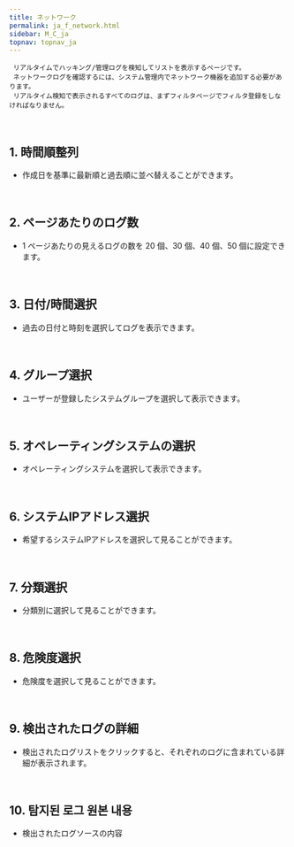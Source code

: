 ```yaml
---
title: ネットワーク
permalink: ja_f_network.html
sidebar: M_C_ja
topnav: topnav_ja
---
```


     リアルタイムでハッキング/管理ログを検知してリストを表示するページです。
     ネットワークログを確認するには、システム管理内でネットワーク機器を追加する必要があります。  
     リアルタイム検知で表示されるすべてのログは、まずフィルタページでフィルタ登録をしなければなりません。
<br />

## 1. 時間順整列

- 作成日を基準に最新順と過去順に並べ替えることができます。

<!-- [![image](/docs/images/Manual/common/filter/network/1.png){: width="800" }](/docs/images/Manual/common/filter/network/1.png){: target="_blank"}-->
 
 <br />

## 2. ページあたりのログ数

- 1 ページあたりの見えるログの数を 20 個、30 個、40 個、50 個に設定できます。

<!-- [![image](/docs/images/Manual/common/filter/network/2.png){: width="800" }](/docs/images/Manual/common/filter/network/2.png){: target="_blank"}-->
 
 <br />

## 3. 日付/時間選択

- 過去の日付と時刻を選択してログを表示できます。

<!-- [![image](/docs/images/Manual/common/filter/network/3.png){: width="800" }](/docs/images/Manual/common/filter/network/3.png){: target="_blank"}-->
 
<br />

## 4. グループ選択

- ユーザーが登録したシステムグループを選択して表示できます。

<!-- [![image](/docs/images/Manual/common/filter/network/4.png){: width="800" }](/docs/images/Manual/common/filter/network/4.png){: target="_blank"}-->
 
 <br />

## 5. オペレーティングシステムの選択

- オペレーティングシステムを選択して表示できます。

<!-- [![image](/docs/images/Manual/common/filter/network/5.png){: width="800" }](/docs/images/Manual/common/filter/network/5.png){: target="_blank"}-->

<br />

## 6. システムIPアドレス選択

- 希望するシステムIPアドレスを選択して見ることができます。

<!-- [![image](/docs/images/Manual/common/filter/network/6.png){: width="800" }](/docs/images/Manual/common/filter/network/6.png){: target="_blank"}-->

<br />

## 7. 分類選択

- 分類別に選択して見ることができます。

<!-- [![image](/docs/images/Manual/common/filter/network/7.png){: width="800" }](/docs/images/Manual/common/filter/network/7.png){: target="_blank"}-->

<br />

## 8. 危険度選択

- 危険度を選択して見ることができます。

<!-- [![image](/docs/images/Manual/common/filter/network/8.png){: width="800" }](/docs/images/Manual/common/filter/network/8.png){: target="_blank"}-->

<br />

## 9. 検出されたログの詳細

- 検出されたログリストをクリックすると、それぞれのログに含まれている詳細が表示されます。

<!-- [![image](/docs/images/Manual/common/filter/network/9.png){: width="800" }](/docs/images/Manual/common/filter/network/9.png){: target="_blank"}-->

<br />

## 10. 탐지된 로그 원본 내용

- 検出されたログソースの内容

<!-- [![image](/docs/images/Manual/common/filter/network/10.png){: width="800" }](/docs/images/Manual/common/filter/network/10.png){: target="_blank"}-->